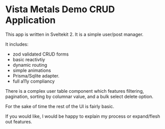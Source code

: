 <h1>Vista Metals Demo CRUD Application </h1>
<p>
  This app is written in Sveltekit 2. 
	It is a simple user/post manager. 
</p>
<p>It includes:</p>
<ul>
	<li>
zod validated CRUD forms		
	</li>
 <li>
	basic reactivtiy	
	</li>
 <li>
		dynamic routing
	</li>
	<li>
		simple animations
	</li>
	<li>
Prisma/Sqlite adapter.		
	</li>
		<li>
full a11y compliancy 
	</li>
</ul>

<p>
	 
There is a complex user table component which features filtering, pagination, sorting by columnar value, and a bulk select delete option. 

For the sake of time the rest of the UI is fairly basic. 

If you would like, I would be happy to explain   my process or expand/flesh out features. 

</p>

 
